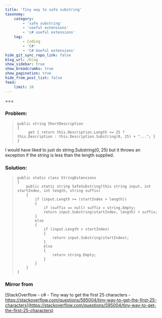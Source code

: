 ```yaml
---
title: 'Tiny way to safe substring'
taxonomy:
    category:
        - 'safe substring'
        - 'useful extensions'
        - 'c# useful extensions'
    tag:
        - Coding
        - 'C#'
        - 'C# Useful extensions'
hide_git_sync_repo_link: false
blog_url: /blog
show_sidebar: true
show_breadcrumbs: true
show_pagination: true
hide_from_post_list: false
feed:
    limit: 10
---
```


===
### Problem:

>     public string ShortDescription
>     {
>          get { return this.Description.Length <= 25 ? this.Description : this.Description.Substring(0, 25) + "..."; }
>     }


I would have liked to just do string.Substring(0, 25) but it throws an exception if the string is less than the length supplied.

### Solution:

>     public static class StringExtensions
>     {
>         public static string SafeSubstring(this string input, int startIndex, int length, string suffix)
>         {
>             if (input.Length >= (startIndex + length))
>             {
>                 if (suffix == null) suffix = string.Empty;
>                 return input.Substring(startIndex, length) + suffix;
>             }
>             else
>             {
>                 if (input.Length > startIndex)
>                 {
>                     return input.Substring(startIndex);
>                 }
>                 else
>                 {
>                     return string.Empty;
>                 }
>             }
>         }
>     }
>     

### Mirror from
[StackOverflow - c# - Tiny way to get the first 25 characters - https://stackoverflow.com/questions/595004/tiny-way-to-get-the-first-25-characters](https://stackoverflow.com/questions/595004/tiny-way-to-get-the-first-25-characters)